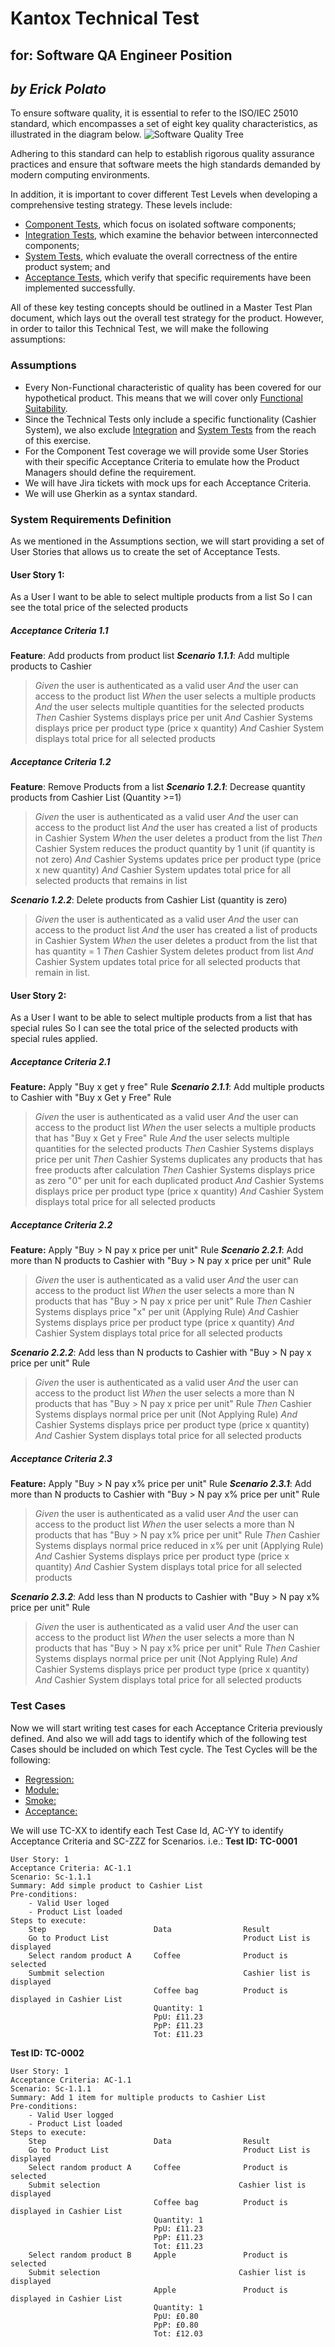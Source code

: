 # Kantox Technical Test
## for: Software QA Engineer Position
## _by Erick Polato_

To ensure software quality, it is essential to refer to the ISO/IEC 25010 standard, which encompasses a set of eight key quality characteristics, as illustrated in the diagram below.
![Software Quality Tree](https://iso25000.com/images/figures/en/iso25010.png)

Adhering to this standard can help to establish rigorous quality assurance practices and ensure that software meets the high standards demanded by modern computing environments.

In addition, it is important to cover different Test Levels when developing a comprehensive testing strategy. These levels include:
- [Component Tests](), which focus on isolated software components;
- [Integration Tests](), which examine the behavior between interconnected components;
- [System Tests](), which evaluate the overall correctness of the entire product system; and
- [Acceptance Tests](), which verify that specific requirements have been implemented successfully.

All of these key testing concepts should be outlined in a Master Test Plan document, which lays out the overall test strategy for the product. However, in order to tailor this Technical Test, we will make the following assumptions:

### Assumptions

- Every Non-Functional characteristic of quality has been covered for our hypothetical product. This means that we will cover only [Functional Suitability]().
- Since the Technical Tests only include a specific functionality (Cashier System), we also exclude [Integration]() and [System Tests]() from the reach of this exercise.
- For the Component Test coverage we will provide some User Stories with their specific Acceptance Criteria to emulate how the Product Managers should define the requirement.
- We will have Jira tickets with mock ups for each Acceptance Criteria.
- We will use Gherkin as a syntax standard.

### System Requirements Definition

As we mentioned in the Assumptions section, we will start providing a set of User Stories that allows us to create the set of Acceptance Tests.

#### User Story 1:
As a User
I want to be able to select multiple products from a list
So I can see the total price of the selected products

##### Acceptance Criteria 1.1
__Feature__: Add products from product list
*__Scenario 1.1.1__*: Add multiple products to Cashier
>_Given_ the user is authenticated as a valid user
_And_ the user can access to the product list
_When_ the user selects a multiple products
_And_ the user selects multiple quantities for the selected products
_Then_ Cashier Systems displays price per unit
_And_ Cashier Systems displays price per product type (price x quantity)
_And_ Cashier System displays total price for all selected products

##### Acceptance Criteria 1.2
__Feature__: Remove Products from a list
*__Scenario 1.2.1__*: Decrease quantity products from Cashier List (Quantity >=1)
>_Given_ the user is authenticated as a valid user
_And_ the user can access to the product list
_And_ the user has created a list of products in Cashier System
_When_ the user deletes a product from the list
_Then_ Cashier System reduces the product quantity by 1 unit (if quantity is not zero)
_And_ Cashier Systems updates price per product type (price x new quantity)
_And_ Cashier System updates total price for all selected products that remains in list

*__Scenario 1.2.2__*: Delete products from Cashier List (quantity is zero)
>_Given_ the user is authenticated as a valid user
_And_ the user can access to the product list
_And_ the user has created a list of products in Cashier System
_When_ the user deletes a product from the list that has quantity = 1
_Then_ Cashier System deletes product from list
_And_ Cashier System updates total price for all selected products that remain in list.

#### User Story 2:
As a User
I want to be able to select multiple products from a list that has special rules
So I can see the total price of the selected products with special rules applied.

##### Acceptance Criteria 2.1
__Feature:__ Apply "Buy x get y free" Rule
*__Scenario 2.1.1__*: Add multiple products to Cashier with "Buy x Get y Free" Rule
>_Given_ the user is authenticated as a valid user
_And_ the user can access to the product list
_When_ the user selects a multiple products that has "Buy x Get y Free" Rule
_And_ the user selects multiple quantities for the selected products
_Then_ Cashier Systems displays price per unit
_Then_ Cashier Systems duplicates any products that has free products after calculation
_Then_ Cashier Systems displays price as zero "0" per unit for each duplicated product
_And_ Cashier Systems displays price per product type (price x quantity)
_And_ Cashier System displays total price for all selected products

##### Acceptance Criteria 2.2
__Feature:__ Apply "Buy > N pay x price per unit" Rule
*__Scenario 2.2.1__*: Add more than N products to Cashier with "Buy > N pay x price per unit" Rule
>_Given_ the user is authenticated as a valid user
_And_ the user can access to the product list
_When_ the user selects a more than N products that has "Buy > N pay x price per unit" Rule
_Then_ Cashier Systems displays price "x" per unit (Applying Rule)
_And_ Cashier Systems displays price per product type (price x quantity)
_And_ Cashier System displays total price for all selected products

*__Scenario 2.2.2__*: Add less than N products to Cashier with "Buy > N pay x price per unit" Rule
>_Given_ the user is authenticated as a valid user
_And_ the user can access to the product list
_When_ the user selects a more than N products that has "Buy > N pay x price per unit" Rule
_Then_ Cashier Systems displays normal price per unit (Not Applying Rule)
_And_ Cashier Systems displays price per product type (price x quantity)
_And_ Cashier System displays total price for all selected products

##### Acceptance Criteria 2.3
__Feature:__ Apply "Buy > N pay x% price per unit" Rule
*__Scenario 2.3.1__*: Add more than N products to Cashier with "Buy > N pay x% price per unit" Rule
>_Given_ the user is authenticated as a valid user
_And_ the user can access to the product list
_When_ the user selects a more than N products that has "Buy > N pay x% price per unit" Rule
_Then_ Cashier Systems displays normal price reduced in x% per unit (Applying Rule)
_And_ Cashier Systems displays price per product type (price x quantity)
_And_ Cashier System displays total price for all selected products

*__Scenario 2.3.2__*: Add less than N products to Cashier with "Buy > N pay x% price per unit" Rule
>_Given_ the user is authenticated as a valid user
_And_ the user can access to the product list
_When_ the user selects a more than N products that has "Buy > N pay x% price per unit" Rule
_Then_ Cashier Systems displays normal price per unit (Not Applying Rule)
_And_ Cashier Systems displays price per product type (price x quantity)
_And_ Cashier System displays total price for all selected products

### Test Cases
Now we will start writing test cases for each Acceptance Criteria previously defined. And also we will add tags to identify which of the following test Cases should be included on which Test cycle. The Test Cycles will be the following:
- [Regression:]() 
- [Module:]()
- [Smoke:]()
- [Acceptance:]()

We will use TC-XX to identify each Test Case Id, AC-YY to identify Acceptance Criteria and SC-ZZZ for Scenarios. i.e.:
**Test ID: TC-0001**
```
User Story: 1
Acceptance Criteria: AC-1.1
Scenario: Sc-1.1.1
Summary: Add simple product to Cashier List
Pre-conditions:
    - Valid User loged
    - Product List loaded
Steps to execute:
    Step                        Data                Result
    Go to Product List                              Product List is displayed
    Select random product A     Coffee              Product is selected
    Sumbmit selection                               Cashier list is displayed
                                Coffee bag          Product is displayed in Cashier List
                                Quantity: 1
                                PpU: £11.23
                                PpP: £11.23
                                Tot: £11.23
```

**Test ID: TC-0002**
```
User Story: 1
Acceptance Criteria: AC-1.1
Scenario: Sc-1.1.1
Summary: Add 1 item for multiple products to Cashier List
Pre-conditions:
    - Valid User logged
    - Product List loaded
Steps to execute:
    Step                        Data                Result
    Go to Product List                              Product List is displayed
    Select random product A     Coffee              Product is selected
    Submit selection                               Cashier list is displayed
                                Coffee bag          Product is displayed in Cashier List
                                Quantity: 1
                                PpU: £11.23
                                PpP: £11.23
                                Tot: £11.23
    Select random product B     Apple               Product is selected
    Submit selection                               Cashier list is displayed
                                Apple               Product is displayed in Cashier List
                                Quantity: 1
                                PpU: £0.80
                                PpP: £0.80
                                Tot: £12.03
```

